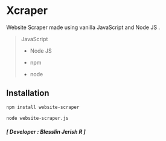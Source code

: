 # Xcraper
Website Scraper made using vanilla JavaScript and Node JS .

> JavaScript
> 
>- Node JS
>> 
>  - npm
>> 
>  - node

## Installation

```sh
npm install website-scraper
```

```sh
node website-scraper.js
```

##### **[ Developer : Blesslin Jerish R ]**

